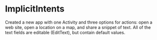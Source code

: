 # ImplicitIntents
Created a new app with one Activity and three options for actions: open a web site, open a location on a map, and share a snippet of text. All of the text fields are editable (EditText), but contain default values.
